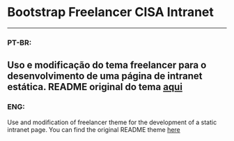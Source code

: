 # Bootstrap Freelancer CISA Intranet
---
### PT-BR:
Uso e modificação do tema freelancer para o desenvolvimento de uma página de intranet estática. README original do tema [aqui](ORIGINAL-README.md)
---
### ENG:
Use and modification of freelancer theme for the development of a static intranet page.
 You can find the original README theme [here](ORIGINAL-README.md)
